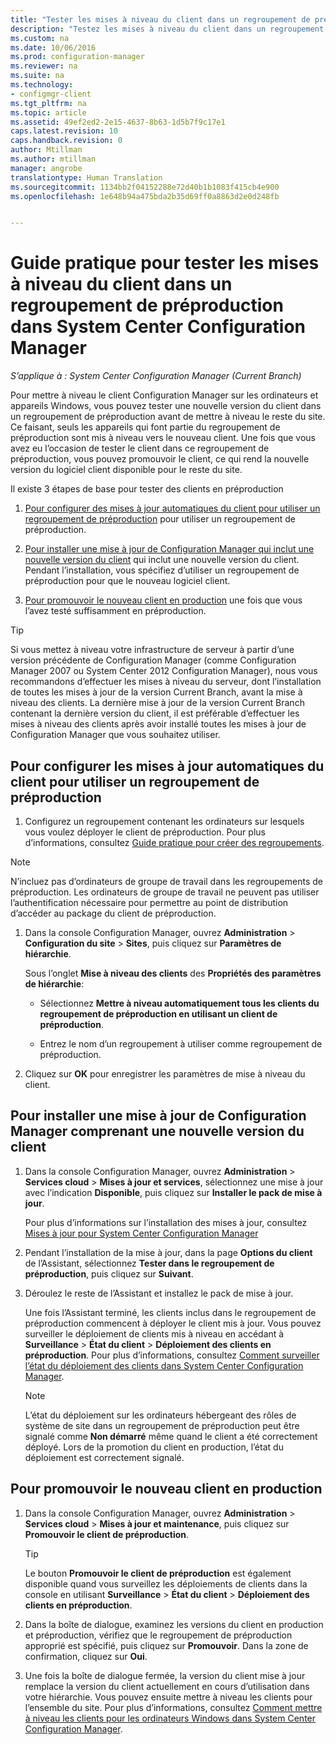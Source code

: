 ```yaml
---
title: "Tester les mises à niveau du client dans un regroupement de préproduction | System Center Configuration Manager"
description: "Testez les mises à niveau du client dans un regroupement de préproduction dans System Center Configuration Manager."
ms.custom: na
ms.date: 10/06/2016
ms.prod: configuration-manager
ms.reviewer: na
ms.suite: na
ms.technology:
- configmgr-client
ms.tgt_pltfrm: na
ms.topic: article
ms.assetid: 49ef2ed2-2e15-4637-8b63-1d5b7f9c17e1
caps.latest.revision: 10
caps.handback.revision: 0
author: Mtillman
ms.author: mtillman
manager: angrobe
translationtype: Human Translation
ms.sourcegitcommit: 1134bb2f04152288e72d40b1b1083f415cb4e900
ms.openlocfilehash: 1e648b94a475bda2b35d69ff0a8863d2e0d248fb


---
```

# <a name="how-to-test-client-upgrades-in-a-preproduction-collection-in-system-center-configuration-manager"></a>Guide pratique pour tester les mises à niveau du client dans un regroupement de préproduction dans System Center Configuration Manager

*S’applique à : System Center Configuration Manager (Current Branch)*

Pour mettre à niveau le client Configuration Manager sur les ordinateurs et appareils Windows, vous pouvez tester une nouvelle version du client dans un regroupement de préproduction avant de mettre à niveau le reste du site.  Ce faisant, seuls les appareils qui font partie du regroupement de préproduction sont mis à niveau vers le nouveau client. Une fois que vous avez eu l’occasion de tester le client dans ce regroupement de préproduction, vous pouvez promouvoir le client, ce qui rend la nouvelle version du logiciel client disponible pour le reste du site.  

 Il existe 3 étapes de base pour tester des clients en préproduction  

1.  [Pour configurer des mises à jour automatiques du client pour utiliser un regroupement de préproduction](#BKMK_config) pour utiliser un regroupement de préproduction.  

2.  [Pour installer une mise à jour de Configuration Manager qui inclut une nouvelle version du client](#BKMK_install) qui inclut une nouvelle version du client. Pendant l’installation, vous spécifiez d’utiliser un regroupement de préproduction pour que le nouveau logiciel client.  

3.  [Pour promouvoir le nouveau client en production](#BKMK_promote) une fois que vous l’avez testé suffisamment en préproduction.  

> [!TIP]  
>  Si vous mettez à niveau votre infrastructure de serveur à partir d’une version précédente de Configuration Manager \(comme Configuration Manager 2007 ou System Center 2012 Configuration Manager\), nous vous recommandons d’effectuer les mises à niveau du serveur, dont l’installation de toutes les mises à jour de la version Current Branch, avant la mise à niveau des clients.   La dernière mise à jour de la version Current Branch contenant la dernière version du client, il est préférable d’effectuer les mises à niveau des clients après avoir installé toutes les mises à jour de Configuration Manager que vous souhaitez utiliser.  

##  <a name="a-namebkmkconfiga-to-configure-automatic-client-upgrades-to-use-a-preproduction-collection"></a><a name="BKMK_config"></a> Pour configurer les mises à jour automatiques du client pour utiliser un regroupement de préproduction  

1. Configurez un regroupement contenant les ordinateurs sur lesquels vous voulez déployer le client de préproduction. Pour plus d’informations, consultez [Guide pratique pour créer des regroupements](..\collections\create-collections.md).

> [!NOTE]
> N’incluez pas d’ordinateurs de groupe de travail dans les regroupements de préproduction. Les ordinateurs de groupe de travail ne peuvent pas utiliser l’authentification nécessaire pour permettre au point de distribution d’accéder au package du client de préproduction.   

1.  Dans la console Configuration Manager, ouvrez **Administration** > **Configuration du site** > **Sites**, puis cliquez sur **Paramètres de hiérarchie**.  

     Sous l’onglet **Mise à niveau des clients** des **Propriétés des paramètres de hiérarchie**:  

    -   Sélectionnez **Mettre à niveau automatiquement tous les clients du regroupement de préproduction en utilisant un client de préproduction**.  

    -   Entrez le nom d’un regroupement à utiliser comme regroupement de préproduction.  

2.  Cliquez sur **OK** pour enregistrer les paramètres de mise à niveau du client.  

##  <a name="a-namebkmkinstalla-to-install-a-configuration-manager-update-that-includes-a-new-version-of-the-client"></a><a name="BKMK_install"></a> Pour installer une mise à jour de Configuration Manager comprenant une nouvelle version du client  

1.  Dans la console Configuration Manager, ouvrez **Administration** > **Services cloud** > **Mises à jour et services**, sélectionnez une mise à jour avec l’indication **Disponible**, puis cliquez sur **Installer le pack de mise à jour**.  

     Pour plus d’informations sur l’installation des mises à jour, consultez [Mises à jour pour System Center Configuration Manager](../../../../core/servers/manage/updates.md)  

2.  Pendant l’installation de la mise à jour, dans la page **Options du client** de l’Assistant, sélectionnez **Tester dans le regroupement de préproduction**, puis cliquez sur **Suivant**.  

3.  Déroulez le reste de l’Assistant et installez le pack de mise à jour.  

     Une fois l’Assistant terminé, les clients inclus dans le regroupement de préproduction commencent à déployer le client mis à jour. Vous pouvez surveiller le déploiement de clients mis à niveau en accédant à **Surveillance** > **État du client** > **Déploiement des clients en préproduction**. Pour plus d’informations, consultez [Comment surveiller l’état du déploiement des clients dans System Center Configuration Manager](../../../../core/clients/deploy/monitor-client-deployment-status.md).

    > [!NOTE]
    > L’état du déploiement sur les ordinateurs hébergeant des rôles de système de site dans un regroupement de préproduction peut être signalé comme **Non démarré** même quand le client a été correctement déployé. Lors de la promotion du client en production, l’état du déploiement est correctement signalé.

##  <a name="a-namebkmkpromotea-to-promote-the-new-client-to-production"></a><a name="BKMK_promote"></a> Pour promouvoir le nouveau client en production  

1.  Dans la console Configuration Manager, ouvrez **Administration** > **Services cloud** > **Mises à jour et maintenance**, puis cliquez sur **Promouvoir le client de préproduction**.

    > [!TIP]
    > Le bouton **Promouvoir le client de préproduction** est également disponible quand vous surveillez les déploiements de clients dans la console en utilisant **Surveillance** > **État du client** > **Déploiement des clients en préproduction**.

2.  Dans la boîte de dialogue, examinez les versions du client en production et préproduction, vérifiez que le regroupement de préproduction approprié est spécifié, puis cliquez sur **Promouvoir**. Dans la zone de confirmation, cliquez sur **Oui**.  

3.  Une fois la boîte de dialogue fermée, la version du client mise à jour remplace la version du client actuellement en cours d’utilisation dans votre hiérarchie. Vous pouvez ensuite mettre à niveau les clients pour l’ensemble du site. Pour plus d’informations, consultez [Comment mettre à niveau les clients pour les ordinateurs Windows dans System Center Configuration Manager](../../../../core/clients/manage/upgrade/upgrade-clients-for-windows-computers.md).  



<!--HONumber=Nov16_HO1-->


